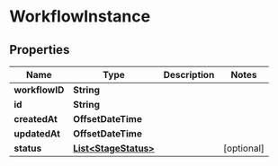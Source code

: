 

# WorkflowInstance


## Properties

| Name | Type | Description | Notes |
|------------ | ------------- | ------------- | -------------|
|**workflowID** | **String** |  |  |
|**id** | **String** |  |  |
|**createdAt** | **OffsetDateTime** |  |  |
|**updatedAt** | **OffsetDateTime** |  |  |
|**status** | [**List&lt;StageStatus&gt;**](StageStatus.md) |  |  [optional] |




